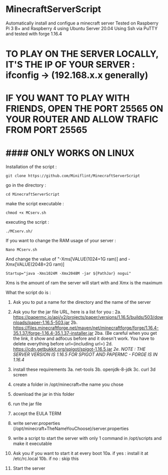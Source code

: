 # MinecraftServerScript
Automatically install and configue a minecraft server
Tested on Raspberry Pi 3 B+ and Raspberry 4 using Ubuntu Server 20.04 Using Ssh via PuTTY and tested with forge 1.16.4
# TO PLAY ON THE SERVER LOCALLY, IT'S THE IP OF YOUR SERVER : ifconfig -> (192.168.x.x generally)
# IF YOU WANT TO PLAY WITH FRIENDS, OPEN THE PORT 25565 ON YOUR ROUTER AND ALLOW TRAFIC FROM PORT 25565

#                               #### ONLY WORKS ON LINUX ####

Installation of the script :
```
git clone https://github.com/Miniflint/MinecraftServerScript
```
go in the directory :
```
cd MinecraftServerScript
```

make the script executable :
```
chmod +x MCserv.sh
```

executing the script :
```
./MCserv.sh/
```

If you want to change the RAM usage of your server : 
```
Nano MCserv.sh
```

And change the value of "-Xms[VALUE(1024=1G ram)] and -Xmx[VALUE(2048=2G ram)]
```
Startup="java -Xms1024M -Xmx2048M -jar ${PathJar} nogui"
```
Xms is the amount of ram the server will start with and Xmx is the maximum

What the script do is :
  1. Ask you to put a name for the directory and the name of the server
  2. Ask you for the jar file URL, here is a list for you :
    2a. https://papermc.io/api/v2/projects/paper/versions/1.16.5/builds/503/downloads/paper-1.16.5-503.jar
    2b. https://files.minecraftforge.net/maven/net/minecraftforge/forge/1.16.4-35.1.37/forge-1.16.4-35.1.37-installer.jar
       2ba. (Be careful when you get the link, it show and adfocus before  and it doesn't work. You have to delete everything before url=(including url=)
    2d. https://cdn.getbukkit.org/spigot/spigot-1.16.5.jar 
    *2e. NOTE : THE SERVER VERSION IS 1.16.5 FOR SPIGOT AND PAPERMC - FORGE IS IN 1.16.4*

  3. install these requirements
    3a. net-tools
    3b. openjdk-8-jdk
    3c. curl
    3d screen
  4. create a folder in /opt/minecraft+the name you chose
  5. download the jar in this folder
  6. run the jar file
  7. accept the EULA TERM
  8. write server.properties (/opt/minecraft+TheNameYouChoose)/server.properties
  9. write a script to start the server with only 1 command in /opt/scripts and make it executable
  10. Ask you if you want to start it at every boot
    10a. if yes : install it at /etc/rc.local
    10b. if no  : skip this
  11. Start the server
